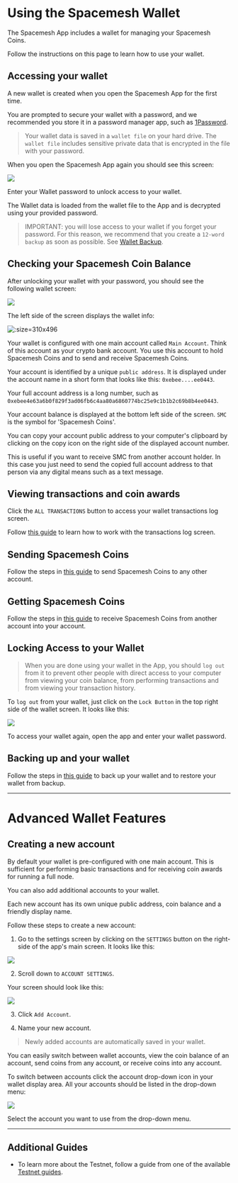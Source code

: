 # Using the Spacemesh Wallet

The Spacemesh App includes a wallet for managing your Spacemesh Coins.

Follow the instructions on this page to learn how to use your wallet.

## Accessing your wallet

A new wallet is created when you open the Spacemesh App for the first time.

You are prompted to secure your wallet with a password, and we recommended you store it in a password manager app, such as [1Password](https://1password.com).

> Your wallet data is saved in a `wallet file` on your hard drive. The `wallet file` includes sensitive private data that is encrypted in the file with your password.

When you open the Spacemesh App again you should see this screen:

![](images/v1.0/unlock_wallet.png)

Enter your Wallet password to unlock access to your wallet.

The Wallet data is loaded from the wallet file to the App and is decrypted using your provided password.

> IMPORTANT: you will lose access to your wallet if you forget your password. For this reason, we recommend that you create a `12-word backup` as soon as possible. See [Wallet Backup](backup.md).


## Checking your Spacemesh Coin Balance

After unlocking your wallet with your password, you should see the following wallet screen:

![](images/v1.0/wallet_screen.png)

The left side of the screen displays the wallet info:

![](images/v1.0/wallet_details.png ':size=310x496')

Your wallet is configured with one main account called `Main Account`. Think of this account as your crypto bank account. You use this account to hold Spacemesh Coins and to send and receive Spacemesh Coins.

Your account is identified by a unique `public address`. It is displayed under the account name in a short form that looks like this: `0xebee....ee0443`.

Your full account address is a long number, such as `0xebee4e63a6b0f829f3ad06fb6c4aa80a6860774bc25e9c1b1b2c69b8b4ee0443`.

Your account balance is displayed at the bottom left side of the screen. `SMC` is the symbol for 'Spacemesh Coins'.

You can copy your account public address to your computer's clipboard by clicking on the copy icon on the right side of the displayed  account number.

This is useful if you want to receive SMC from another account holder. In this case you just need to send the copied full account address to that person via any digital means such as a text message.

## Viewing transactions and coin awards

Click the `ALL TRANSACTIONS` button to access your wallet transactions log screen.

Follow [this guide](wallet_logs.md) to learn how to work with the transactions log screen.

## Sending Spacemesh Coins
Follow the steps in [this guide](send_coin.md) to send Spacemesh Coins to any other account.

## Getting Spacemesh Coins
Follow the steps in [this guide](get_coin.md) to receive Spacemesh Coins from another account into your account.

## Locking Access to your Wallet

> When you are done using your wallet in the App, you should `log out` from it to prevent other people with direct access to your computer from viewing your coin balance, from performing transactions and from viewing your transaction history.  

To `log out` from your wallet, just click on the `Lock Button` in the top right side of the wallet screen. It looks like this:

![](images/v1.0/lock_button.png)

To access your wallet again, open the app and enter your wallet password.

## Backing up and your wallet
Follow the steps in [this guide](backup.md) to back up your wallet and to restore your wallet from backup.


---

# Advanced Wallet Features

## Creating a new account

By default your wallet is pre-configured with one main account. This is sufficient for performing basic transactions and for receiving coin awards for running a full node.

You can also add additional accounts to your wallet.

Each new account has its own unique public address, coin balance and a friendly display name.

Follow these steps to create a new account:

1. Go to the settings screen by clicking on the `SETTINGS` button on the right-side of the app's main screen. It looks like this:

![](images/v1.0/settings_button.png)

2. Scroll down to `ACCOUNT SETTINGS`.

Your screen should look like this:

![](images/v1.0/account_settings.png)

3. Click `Add Account`.

4. Name your new account.

> Newly added accounts are automatically saved in your wallet.

You can easily switch between wallet accounts, view the coin balance of an account, send coins from any account, or receive coins into any account.

To switch between accounts click the account drop-down icon in your wallet display area. All your accounts should be listed in the drop-down menu:

![](images/v1.0/wallet_accounts.png)

Select the account you want to use from the drop-down menu.

---   

## Additional Guides
- To learn more about the Testnet, follow a guide from one of the available [Testnet guides](all.md).
